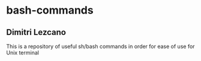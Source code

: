 # bash-commands
## Dimitri Lezcano
This is a repository of useful sh/bash commands in order for ease of use for Unix terminal
